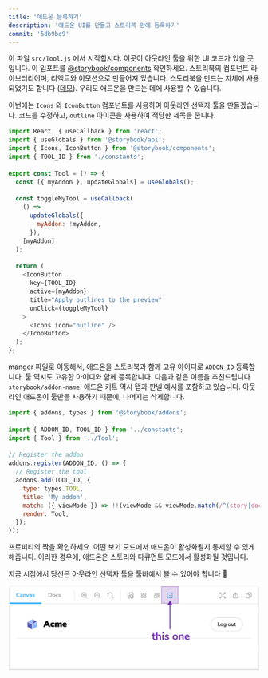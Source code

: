 ```yaml
---
title: '애드온 등록하기'
description: '애드온 UI를 만들고 스토리북 안에 등록하기'
commit: '5db9bc9'
---
```


이 파일 `src/Tool.js` 에서 시작합시다. 이곳이 아웃라인 툴을 위한 UI 코드가 있을 곳입니다. 이 임포트를 [@storybook/components](https://www.npmjs.com/package/@storybook/components) 확인하세요. 스토리북의 컴포넌트 라이브러리이며, 리액트와 이모션으로 만들어져 있습니다. 스토리북을 만드는 자체에 사용되었기도 합니다 ([데모](https://next--storybookjs.netlify.app/official-storybook/)). 우리도 애드온을 만드는 데에 사용할 수 있습니다.

이번에는 `Icons` 와 `IconButton` 컴포넌트를 사용하여 아웃라인 선택자 툴을 만들겠습니다. 코드를 수정하고, `outline` 아이콘을 사용하여 적당한 제목을 줍니다.

```js:title=src/Tool.js
import React, { useCallback } from 'react';
import { useGlobals } from '@storybook/api';
import { Icons, IconButton } from '@storybook/components';
import { TOOL_ID } from './constants';

export const Tool = () => {
  const [{ myAddon }, updateGlobals] = useGlobals();

  const toggleMyTool = useCallback(
    () =>
      updateGlobals({
        myAddon: !myAddon,
      }),
    [myAddon]
  );

  return (
    <IconButton
      key={TOOL_ID}
      active={myAddon}
      title="Apply outlines to the preview"
      onClick={toggleMyTool}
    >
      <Icons icon="outline" />
    </IconButton>
  );
};
```

manger 파일로 이동해서, 애드온을 스토리북과 함께 고유 아이디로 `ADDON_ID` 등록합니다. 
툴 역시도 고유한 아이디와 함께 등록합니다. 다음과 같은 이름을 추천드립니다 `storybook/addon-name`. 애드온 키트 역시 탭과 판넬 예시를 포함하고 있습니다. 아웃라인 애드온이 툴만을 사용하기 때문에, 나머지는 삭제합니다.



```js:title=src/preset/manager.js
import { addons, types } from '@storybook/addons';

import { ADDON_ID, TOOL_ID } from '../constants';
import { Tool } from '../Tool';

// Register the addon
addons.register(ADDON_ID, () => {
  // Register the tool
  addons.add(TOOL_ID, {
    type: types.TOOL,
    title: 'My addon',
    match: ({ viewMode }) => !!(viewMode && viewMode.match(/^(story|docs)$/)),
    render: Tool,
  });
});
```

프로퍼티의 짝을 확인하세요. 어떤 보기 모드에서 애드온이 활성화될지 통제할 수 있게 해줍니다. 이러한 경우에, 애드온은 스토리와 다큐먼트 모드에서 활성화될 것입니다.

지금 시점에서 당신은 아웃라인 선택자 툴을 툴바에서 볼 수 있어야 합니다 🎉

![Enable the outline tool](../../images/outline-tool.png)
